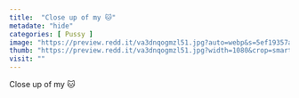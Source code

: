 ```yaml
---
title:  "Close up of my 🐱"
metadate: "hide"
categories: [ Pussy ]
image: "https://preview.redd.it/va3dnqogmzl51.jpg?auto=webp&s=5ef19357aa6dde9f7dbb2078acafd2cef0569318"
thumb: "https://preview.redd.it/va3dnqogmzl51.jpg?width=1080&crop=smart&auto=webp&s=729b0d494af79c21625ee8e2dfb43e953903c586"
visit: ""
---
```

Close up of my 🐱

